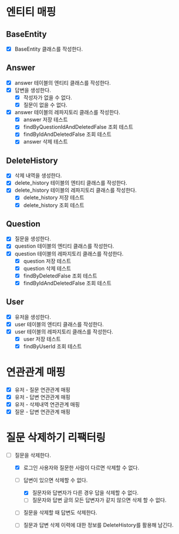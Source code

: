 # 엔티티 매핑

## BaseEntity

- [x] BaseEntity 클래스를 작성한다.

## Answer

- [X] answer 테이블의 엔티티 클래스를 작성한다.
- [x] 답변을 생성한다.
    - [x] 작성자가 없을 수 없다.
    - [x] 질문이 없을 수 없다.
- [x] answer 테이블의 레파지토리 클래스를 작성한다.
    - [x] answer 저장 테스트
    - [x] findByQuestionIdAndDeletedFalse 조회 테스트
    - [x] findByIdAndDeletedFalse 조회 테스트
    - [x] answer 삭제 테스트

## DeleteHistory

- [x] 삭제 내역을 생성한다.
- [x] delete_history 테이블의 엔티티 클래스를 작성한다.
- [x] delete_history 테이블의 레파지토리 클래스를 작성한다.
    - [x] delete_history 저장 테스트
    - [x] delete_history 조회 테스트

## Question

- [x] 질문을 생성한다.
- [x] question 테이블의 엔티티 클래스를 작성한다.
- [x] question 테이블의 레파지토리 클래스를 작성한다.
    - [x] question 저장 테스트
    - [x] question 삭제 테스트
    - [x] findByDeletedFalse 조회 테스트
    - [x] findByIdAndDeletedFalse 조회 테스트

## User

- [x] 유저을 생성한다.
- [x] user 테이블의 엔티티 클래스를 작성한다.
- [x] user 테이블의 레파지토리 클래스를 작성한다.
    - [x] user 저장 테스트
    - [x] findByUserId 조회 테스트

# 연관관계 매핑

- [x] 유저 - 질문 연관관계 매핑
- [x] 유저 - 답변 연관관계 매핑
- [x] 유저 - 삭제내역 연관관계 매핑
- [x] 질문 - 답변 연관관계 매핑

# 질문 삭제하기 리팩터링

- [ ] 질문을 삭제한다.
    - [x] 로그인 사용자와 질문한 사람이 다르면 삭제할 수 없다.
    - [ ] 답변이 있으면 삭제할 수 없다.
        - [x] 질문자와 답변자가 다른 경우 답을 삭제할 수 없다.
        - [ ] 질문자와 답변 글의 모든 답변자가 같지 않으면 삭제 할 수 없다.
    - [ ] 질문을 삭제할 때 답변도 삭제한다.
    - [ ] 질문과 답변 삭제 이력에 대한 정보를 DeleteHistory를 활용해 남긴다.
      


